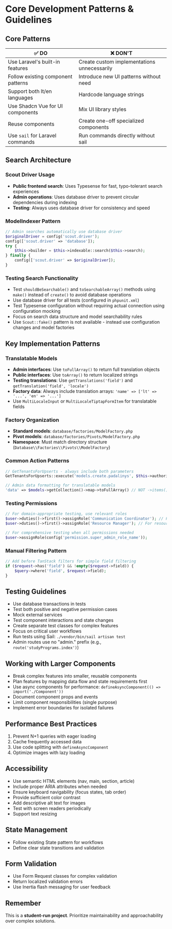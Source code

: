 # Core Development Patterns & Guidelines

## Core Patterns

| ✅ DO                                        | ❌ DON'T                                    |
|---------------------------------------------|---------------------------------------------|
| Use Laravel's built-in features             | Create custom implementations unnecessarily  |
| Follow existing component patterns          | Introduce new UI patterns without need      |
| Support both lt/en languages                | Hardcode language strings                   |
| Use Shadcn Vue for UI components            | Mix UI library styles                       |
| Reuse components                            | Create one-off specialized components       |
| Use `sail` for Laravel commands             | Run commands directly without sail          |

## Search Architecture

### Scout Driver Usage
- **Public frontend search**: Uses Typesense for fast, typo-tolerant search experiences
- **Admin operations**: Uses database driver to prevent circular dependencies during indexing
- **Testing**: Always uses database driver for consistency and speed

### ModelIndexer Pattern
```php
// Admin searches automatically use database driver
$originalDriver = config('scout.driver');
config(['scout.driver' => 'database']);
try {
    $this->builder = $this->indexable::search($this->search);
} finally {
    config(['scout.driver' => $originalDriver]);
}
```

### Testing Search Functionality
- Test `shouldBeSearchable()` and `toSearchableArray()` methods using `make()` instead of `create()` to avoid database operations
- Use database driver for all tests (configured in `phpunit.xml`)
- Test Typesense configuration without requiring actual connection using configuration mocking
- Focus on search data structure and model searchability rules
- Use `Scout::fake()` pattern is not available - instead use configuration changes and model factories

## Key Implementation Patterns

### Translatable Models
- **Admin interfaces**: Use `toFullArray()` to return full translation objects
- **Public interfaces**: Use `toArray()` to return localized strings
- **Testing translations**: Use `getTranslations('field')` and `getTranslation('field', 'locale')`
- **Factory data**: Always include translation arrays: `'name' => ['lt' => '...', 'en' => '...']`
- Use `MultiLocaleInput` or `MultiLocaleTiptapFormItem` for translatable fields

### Factory Organization
- **Standard models**: `database/factories/ModelFactory.php`
- **Pivot models**: `database/factories/Pivots/ModelFactory.php`
- **Namespace**: Must match directory structure (`Database\\Factories\\Pivots\\ModelFactory`)

### Common Action Patterns
```php
// GetTenantsForUpserts - always include both parameters
GetTenantsForUpserts::execute('models.create.padalinys', $this->authorizer)

// Admin data formatting for translatable models
'data' => $models->getCollection()->map->toFullArray() // NOT ->items()
```

### Testing Permissions
```php
// For domain-appropriate testing, use relevant roles
$user->duties()->first()->assignRole('Communication Coordinator'); // For content/duties management
$user->duties()->first()->assignRole('Resource Manager'); // For resource management

// For comprehensive testing when all permissions needed
$user->assignRole(config('permission.super_admin_role_name'));
```

### Manual Filtering Pattern
```php
// Add before TanStack filters for simple field filtering
if ($request->has('field') && !empty($request->field)) {
    $query->where('field', $request->field);
}
```

## Testing Guidelines

- Use database transactions in tests
- Test both positive and negative permission cases
- Mock external services
- Test component interactions and state changes
- Create separate test classes for complex features
- Focus on critical user workflows
- Run tests using Sail: `./vendor/bin/sail artisan test`
- Admin routes use no "admin." prefix (e.g., `route('studyPrograms.index')`)

## Working with Larger Components

- Break complex features into smaller, reusable components
- Plan features by mapping data flow and state requirements first
- Use async components for performance: `defineAsyncComponent(() => import('./Component'))`
- Document component props and events
- Limit component responsibilities (single purpose)
- Implement error boundaries for isolated failures

## Performance Best Practices

1. Prevent N+1 queries with eager loading
2. Cache frequently accessed data
3. Use code splitting with `defineAsyncComponent`
4. Optimize images with lazy loading

## Accessibility

- Use semantic HTML elements (nav, main, section, article)
- Include proper ARIA attributes when needed
- Ensure keyboard navigability (focus states, tab order)
- Provide sufficient color contrast
- Add descriptive alt text for images
- Test with screen readers periodically
- Support text resizing

## State Management

- Follow existing State pattern for workflows
- Define clear state transitions and validation

## Form Validation

- Use Form Request classes for complex validation
- Return localized validation errors
- Use Inertia flash messaging for user feedback

## Remember

This is a **student-run project**. Prioritize maintainability and approachability over complex solutions.